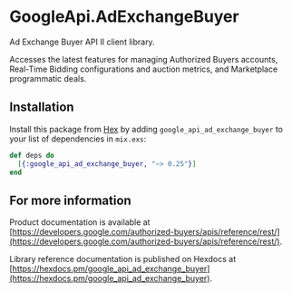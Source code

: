 # GoogleApi.AdExchangeBuyer

Ad Exchange Buyer API II client library.

Accesses the latest features for managing Authorized Buyers accounts, Real-Time Bidding configurations and auction metrics, and Marketplace programmatic deals.

## Installation

Install this package from [Hex](https://hex.pm) by adding
`google_api_ad_exchange_buyer` to your list of dependencies in `mix.exs`:

```elixir
def deps do
  [{:google_api_ad_exchange_buyer, "~> 0.25"}]
end
```

## For more information

Product documentation is available at [https://developers.google.com/authorized-buyers/apis/reference/rest/](https://developers.google.com/authorized-buyers/apis/reference/rest/).

Library reference documentation is published on Hexdocs at
[https://hexdocs.pm/google_api_ad_exchange_buyer](https://hexdocs.pm/google_api_ad_exchange_buyer).
